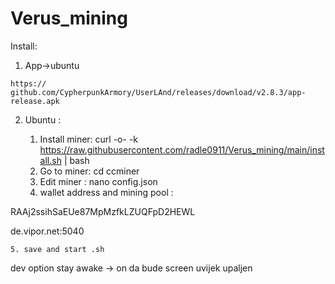 # Verus_mining

Install: 
1. App->ubuntu
```
https:// github.com/CypherpunkArmory/UserLAnd/releases/download/v2.8.3/app-release.apk
```
2. Ubuntu :

    1. Install miner:
curl -o- -k https://raw.githubusercontent.com/radle0911/Verus_mining/main/install.sh | bash
    2. Go to miner:
cd ccminer
    3. Edit miner : 
nano config.json
    4. wallet address  and mining pool : 

RAAj2ssihSaEUe87MpMzfkLZUQFpD2HEWL

de.vipor.net:5040

    5. save and start .sh

dev option stay awake -> on da bude screen uvijek upaljen 

